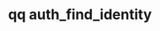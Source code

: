 ---
category: auth
command: auth_find_identity
keywords: qq, qq_cli, auth_find_identity
optional_options:
- alternate: []
  help: Find all external representations for an internal QumuloFS identifier.
  name: --auth-id
  required: false
- alternate: []
  help: Find the auth_id that will be used internally when a UID is written over NFS,
    and any other representations that would produce that auth_id.
  name: --uid
  required: false
- alternate: []
  help: Find the auth_id that will be used internally when a GID is written over NFS,
    and any other representations that would produce that auth_id.
  name: --gid
  required: false
- alternate: []
  help: Find the auth_id that will be used internally when a SID is written over SMB,
    and any other representations that would produce that auth_id.
  name: --sid
  required: false
- alternate: []
  help: Find an auth_id that is uniquely identified by the given name. Names of Active
    Directory users and groups will produce the auth_id that is a representation of
    that principal's SID. AD names may be unqualified, qualified with NetBIOS name
    (e.g. DOMAIN\user), or a universal principal name (e.g. user@domain.example.com).
    Names of LDAP users or groups will produce the auth_id that is a representation
    of that principal's UID or GID.  LDAP names may be either login names, or distinguished
    names (e.g. CN=John Doe,OU=users,DC=example,DC=com). Names of cluster-local users
    and groups will produce the auth_id assigned to that user or group.
  name: --name
  required: false
- alternate: []
  help: Specify which auth_id domain is sought. This can be useful when looking up
    a duplicated name (e.g. if there is an AD user and cluster-local user with the
    same name) to specify which of the identifiers is meant.
  name: --domain
  required: false
- alternate: []
  help: Print result as JSON object.
  name: --json
  required: false
permalink: /qq-cli-command-guide/auth/auth_find_identity.html
positional_options:
- help: A name or a SID, optionally qualified with a domain prefix (e.g "local:name",
    "world:Everyone", "ldap_user:name", "ldap_group:name", or "ad:name") or an ID
    type (e.g. "uid:1001", "gid:2001", "auth_id:513", "SID:S-1-1-0").
  name: identifier
  required: true
sidebar: qq_cli_command_reference_sidebar
summary: This section explains how to use the <code>qq auth_find_identity</code> command.
synopsis: Find all representations of an auth_id.
title: qq auth_find_identity
usage: "qq auth_find_identity [-h] [--auth-id AUTH_ID] [--uid UID] [--gid GID] [--sid\
  \ SID] [--name NAME]\n    [--domain {LOCAL,WORLD,POSIX_USER,POSIX_GROUP,ACTIVE_DIRECTORY}]\
  \ [--json]\n    [identifier]"

---